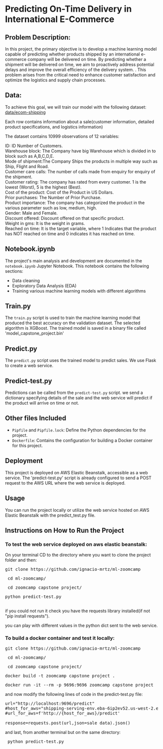 
# Predicting On-Time Delivery in International E-Commerce

## Problem Description: 

In this project, the primary objective is to develop a machine learning model capable of predicting whether products shipped by an international e-commerce company will be delivered on time. By predicting whether a shipment will be delivered on time, we aim to proactively address potential delays and improve the overall efficiency of the delivery system. . This problem arises from the critical need to enhance customer satisfaction and optimize the logistics and supply chain processes.

## Data:

To achieve this goal, we will train our model with the following dataset: [data/ecom-shipping](https://github.com/ignacio-mrtz/ml-zoomcamp/tree/main/zoomcamp_capstone_project/data)

Each row contains information about a sale(customer information, detailed product specifications, and logistics information)

The dataset contains 10999 observations of 12 variables:  

ID: ID Number of Customers.  
Warehouse block: The Company have big Warehouse which is divided in to block such as A,B,C,D,E.  
Mode of shipment:The Company Ships the products in multiple way such as Ship, Flight and Road.  
Customer care calls: The number of calls made from enquiry for enquiry of the shipment.  
Customer rating: The company has rated from every customer. 1 is the lowest (Worst), 5 is the highest (Best).  
Cost of the product: Cost of the Product in US Dollars.  
Prior purchases: The Number of Prior Purchase.  
Product importance: The company has categorized the product in the various parameter such as low, medium, high.  
Gender: Male and Female.  
Discount offered: Discount offered on that specific product.  
Weight in gms: It is the weight in grams.  
Reached on time: It is the target variable, where 1 Indicates that the product has NOT reached on time and 0 indicates it has reached on time.  

##   Notebook.ipynb

The project's main analysis and development are documented in the `notebook.ipynb` Jupyter Notebook. This notebook contains the following sections:
- Data cleaning
- Exploratory Data Analysis (EDA)
- Training various machine learning models with different algorithms

## Train.py

The `train.py` script is used to train the machine learning model that produced the best accuracy on the validation dataset. The selected algorithm is XGBoost. The trained model is saved in a binary file called 'model_capstone_project.bin'

## Predict.py

The `predict.py` script uses the trained model to predict sales. We use Flask to create a web service.

## Predict-test.py

Predictions can be called from the `predict-test.py` script. we send a dictionary specifying details of the sale and the web service will predict if the product will arrive on time or not.

## Other files Included

- `Pipfile` and `Pipfile.lock`: Define the Python dependencies for the project.
- `Dockerfile`: Contains the configuration for building a Docker container for this project.

## Deployment

This project is deployed on AWS Elastic Beanstalk, accessible as a web service. The 'predict-test.py' script is already configured to send a POST request to the AWS URL where the web service is deployed.

## Usage

You can run the project locally or utilize the web service hosted on AWS Elastic Beanstalk with the predict_test.py file.

## Instructions on How to Run the Project

### To test the web service deployed on aws elastic beanstalk:  

On your terminal CD to the directory where you want to clone the project folder and then:

<pre>
git clone https://github.com/ignacio-mrtz/ml-zoomcamp
</pre>
<pre>
 cd ml-zoomcamp/
</pre>
<pre>
 cd zoomcamp_capstone_project/
</pre>
<pre>
python predict-test.py
 </pre>
 
if you could not run it check you have the requests library installed(if not "pip install requests").

you can play with different values in the python dict sent to the web service.  

### To build a docker container and test it locally:  

<pre>
git clone https://github.com/ignacio-mrtz/ml-zoomcamp
</pre>
<pre>
 cd ml-zoomcamp/
</pre>
<pre>
 cd zoomcamp_capstone_project/
</pre>
<pre>
docker build -t zoomcamp_capstone_project .
</pre>
<pre>
docker run -it --rm -p 9696:9696 zoomcamp_capstone_project
</pre>

and now modify the following lines of code in the predict-test.py file:
<pre>
url="http://localhost:9696/predict"
#host_for_aws="shipping-serving-env.eba-6ip2ev52.us-west-2.elasticbeanstalk.com."
#url_for_aws=f'http://{host_for_aws}/predict'

response=requests.post(url,json=sale_data).json()
</pre>

and last, from another terminal but on the same directory:  
<pre>
 python predict-test.py
</pre>






